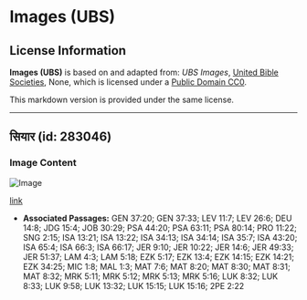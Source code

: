 # Images (UBS)

## License Information

**Images (UBS)** is based on and adapted from: _UBS Images_, [United Bible Societies](https://unitedbiblesocieties.org/), None, which is licensed under a [Public Domain CC0](https://creativecommons.org/public-domain/cc0/).

This markdown version is provided under the same license.



--------------------------------

## सियार (id: 283046)

### Image Content

![Image](https://cdn.aquifer.bible/aquifer-content/resources/Media/WEB-0541_jackal.jpg)

[link](https://cdn.aquifer.bible/aquifer-content/resources/Media/WEB-0541_jackal.jpg)

* **Associated Passages:** GEN 37:20; GEN 37:33; LEV 11:7; LEV 26:6; DEU 14:8; JDG 15:4; JOB 30:29; PSA 44:20; PSA 63:11; PSA 80:14; PRO 11:22; SNG 2:15; ISA 13:21; ISA 13:22; ISA 34:13; ISA 34:14; ISA 35:7; ISA 43:20; ISA 65:4; ISA 66:3; ISA 66:17; JER 9:10; JER 10:22; JER 14:6; JER 49:33; JER 51:37; LAM 4:3; LAM 5:18; EZK 5:17; EZK 13:4; EZK 14:15; EZK 14:21; EZK 34:25; MIC 1:8; MAL 1:3; MAT 7:6; MAT 8:20; MAT 8:30; MAT 8:31; MAT 8:32; MRK 5:11; MRK 5:12; MRK 5:13; MRK 5:16; LUK 8:32; LUK 8:33; LUK 9:58; LUK 13:32; LUK 15:15; LUK 15:16; 2PE 2:22

